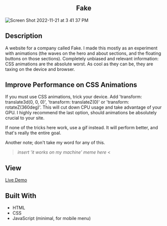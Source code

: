 <h2 align="center"> Fake </h2>

![Screen Shot 2022-11-21 at 3 41 37 PM](https://user-images.githubusercontent.com/91632194/203154411-373d6c08-afc3-433b-8341-409c522e963e.png)

## Description
A website for a company called Fake. I made this mostly as an experiment with animations (the waves on the hero and about 
sections, and the floating buttons on those sections). Completely unbiased and relevant information: CSS animations are the absolute worst. As cool as they can be, they are taxing on the device and browser.

## Improve Performance on CSS Animations
If you must use CSS animations, trick your device. Add 'transform: translate3d(0, 0, 0)', 'transform: translateZ(0)' or 'transform: rotateZ(360deg)'. This will cut down CPU usage and take advantage of your GPU. I highly recommend the last option, should animations be absolutely crucial to your site. 

If none of the tricks here work, use a gif instead. It will perform better, and that's really the entire goal. 

Another note; don't take my word for any of this. 

> *insert 'it works on my machine' meme here* <

## View
[Live Demo](https://knlrvr.github.io/fake)

## Built With 
- HTML
- CSS
- JavaScript (minimal, for mobile menu)
